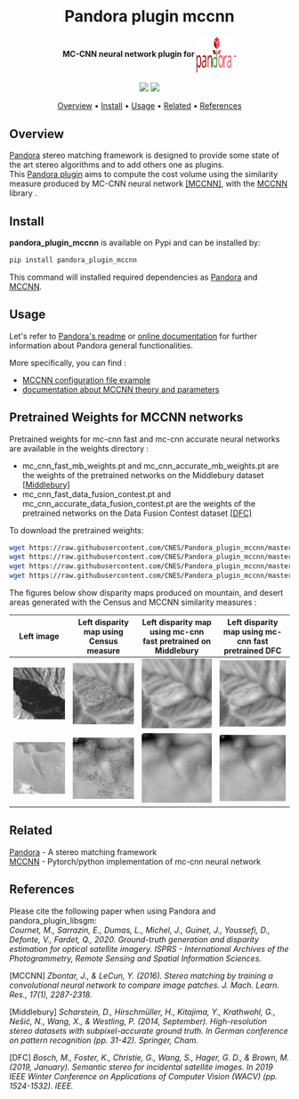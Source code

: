 <h1 align="center"> Pandora plugin mccnn </h1>

<h4 align="center">MC-CNN neural network plugin for <a href="https://github.com/CNES/Pandora"><img align="center" src="https://raw.githubusercontent.com/CNES/Pandora/master/doc/sources/Images/logo/logo_typo.svg?inline=false" width="64" height="64"/></a>  .</h4>

<p align="center">
  <a href="https://travis-ci.com/CNES/Pandora_plugin_mccnn"><img src="https://travis-ci.com/CNES/Pandora_plugin_mccnn.svg?branch=master"></a>
  <a href="https://opensource.org/licenses/Apache-2.0/"><img src="https://img.shields.io/badge/License-Apache%202.0-blue.svg"></a>
</p>

<p align="center">
  <a href="#overview">Overview</a> •
  <a href="#install">Install</a> •
    <a href="#usage">Usage</a> •
  <a href="#related">Related</a> •
  <a href="#references">References</a>
</p>

## Overview

[Pandora](https://github.com/CNES/Pandora) stereo matching framework is designed to provide some state of the art stereo algorithms and to add others one as plugins.  
This [Pandora plugin](https://pandora.readthedocs.io/userguide/plugin.html) aims to compute the cost volume using the similarity measure produced by MC-CNN neural network [[MCCNN]](#MCCNN), with the [MCCNN](https://github.com/CNES/Pandora_MCCNN)  library .

## Install

**pandora_plugin_mccnn** is available on Pypi and can be installed by:

```bash
pip install pandora_plugin_mccnn
```

This command will installed required dependencies as [Pandora](https://github.com/CNES/Pandora) and [MCCNN](https://github.com/CNES/Pandora_MCCNN).

## Usage

Let's refer to [Pandora's readme](https://github.com/CNES/Pandora/blob/master/README.md) or [online documentation](https://pandora.readthedocs.io/?badge=latest) for further information about Pandora general functionalities. 

More specifically, you can find :
- [MCCNN configuration file example](https://raw.githubusercontent.com/CNES/Pandora/master/data_samples/json_conf_files/a_semi_global_matching_with_mccnn_similarity_measure.json)
- [documentation about MCCNN theory and parameters](https://pandora.readthedocs.io/userguide/plugins/plugin_mccnn.html)


## Pretrained Weights for MCCNN networks

Pretrained weights for mc-cnn fast and mc-cnn accurate neural networks are available in the weights directory :
-  mc_cnn_fast_mb_weights.pt and mc_cnn_accurate_mb_weights.pt are the weights of the pretrained networks on the Middlebury dataset [[Middlebury]](#Middlebury)
-  mc_cnn_fast_data_fusion_contest.pt and mc_cnn_accurate_data_fusion_contest.pt are the weights of the pretrained networks on the Data Fusion Contest dataset [[DFC]](#DFC)

To download the pretrained weights:

```bash
wget https://raw.githubusercontent.com/CNES/Pandora_plugin_mccnn/master/weights/mc_cnn_fast_mb_weights.pt
wget https://raw.githubusercontent.com/CNES/Pandora_plugin_mccnn/master/weights/mc_cnn_fast_data_fusion_contest.pt
wget https://raw.githubusercontent.com/CNES/Pandora_plugin_mccnn/master/weights/mc_cnn_accurate_mb_weights.pt
wget https://raw.githubusercontent.com/CNES/Pandora_plugin_mccnn/master/weights/mc_cnn_accurate_data_fusion_contest.pt
```

The figures below show disparity maps produced on mountain, and desert areas generated with the Census and MCCNN similarity measures :

|                Left image                                                                  |        Left disparity map using Census measure                                             | Left disparity map using mc-cnn fast pretrained on Middlebury  | Left disparity map using mc-cnn fast pretrained DFC              |
| ------------------------------------------------------------------------------------------ | ------------------------------------------------------------------------------------------ | ---------------------------------------------------------------------- | ------------------------------------------------------------------------ |
| ![mountain_img](data_samples/mountain_img.png)                                             | ![mountain_census](data_samples/mountain_census.png)                                       | ![mountain_mid](data_samples/mountain_mccnn_fast_middlebury.png)       | ![mountain_dfc](data_samples/mountain_mccnn_fast_data_fusion_contest.png)|
| ![desert_img](data_samples/desert_img.png)                                                 | ![desert_census](data_samples/desert_census.png)                                           | ![desert_mid](data_samples/desert_mccnn_fast_middlebury.png)           | ![desert_dfc](data_samples/desert_mccnn_fast_data_fusion_contest.png)    |

## Related

[Pandora](https://github.com/CNES/Pandora) - A stereo matching framework  
[MCCNN](https://github.com/CNES/Pandora_MCCNN) - Pytorch/python implementation of mc-cnn neural network

## References

Please cite the following paper when using Pandora and pandora_plugin_libsgm:   
*Cournet, M., Sarrazin, E., Dumas, L., Michel, J., Guinet, J., Youssefi, D., Defonte, V., Fardet, Q., 2020. Ground-truth generation and disparity estimation for optical satellite imagery. ISPRS - International Archives of the Photogrammetry, Remote Sensing and Spatial Information Sciences.*

<a id="MCCNN">[MCCNN]</a> 
*Zbontar, J., & LeCun, Y. (2016). Stereo matching by training a convolutional neural network to compare image patches. J. Mach. Learn. Res., 17(1), 2287-2318.*

<a id="Middlebury">[Middlebury]</a> 
*Scharstein, D., Hirschmüller, H., Kitajima, Y., Krathwohl, G., Nešić, N., Wang, X., & Westling, P. (2014, September). High-resolution stereo datasets with subpixel-accurate ground truth. In German conference on pattern recognition (pp. 31-42). Springer, Cham.*


<a id="DFC">[DFC]</a> 
*Bosch, M., Foster, K., Christie, G., Wang, S., Hager, G. D., & Brown, M. (2019, January). Semantic stereo for incidental satellite images. In 2019 IEEE Winter Conference on Applications of Computer Vision (WACV) (pp. 1524-1532). IEEE.*
